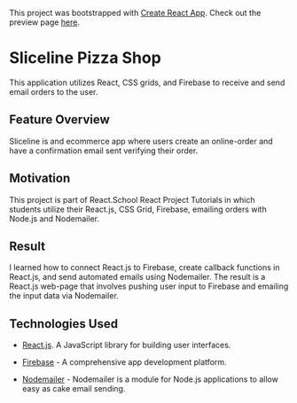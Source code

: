This project was bootstrapped with [Create React App](https://github.com/facebook/create-react-app "React.js"). Check out the preview page [here](https://sliceline-aa686.web.app/ "Sliceline").

# Sliceline Pizza Shop
This application utilizes React, CSS grids, and Firebase to receive and send email orders to the user.

## Feature Overview
Sliceline is and ecommerce app where users create an online-order and have a confirmation email sent verifying their order.

## Motivation
This project is part of React.School React Project Tutorials in which students utilize their React.js, CSS Grid, Firebase, emailing orders with Node.js and Nodemailer.

## Result
I learned how to connect React.js to Firebase, create callback functions in React.js, and send automated emails using Nodemailer. The result is a React.js web-page that involves pushing user input to Firebase and emailing the input data via Nodemailer.

## Technologies Used
- [React.js](https://reactjs.org/ "React.js"). A JavaScript library for building user interfaces.

- [Firebase](https://firebase.google.com/ "Firebase") - A comprehensive app
development platform.

- [Nodemailer](https://nodemailer.com/about/ "Nodemailer") - Nodemailer is a module for Node.js applications to allow easy as cake email sending.

